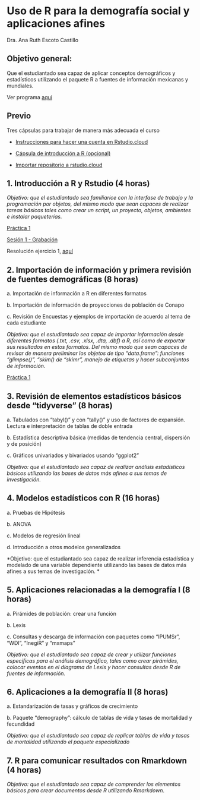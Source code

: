 # Uso de R para la demografía social y aplicaciones afines

Dra.  Ana Ruth Escoto Castillo


## Objetivo general: 
Que el estudiantado sea capaz de aplicar conceptos demográficos y estadísticos utilizando el paquete R a fuentes de información mexicanas y mundiales. 

Ver programa [aquí](programa.pdf)

## Previo

 Tres cápsulas para trabajar de manera más adecuada el curso

* [Instrucciones para hacer una cuenta en Rstudio.cloud](https://www.youtube.com/watch?v=Jcw146tEa5w)

* [Cápsula de introducción a R (opcional)](https://www.youtube.com/watch?v=HR2MXwrzt00)

* [Importar repositorio a rstudio.cloud](https://www.youtube.com/watch?v=enYCTyXfgh0&feature=youtu.be)


## 1.	Introducción a R y Rstudio (4 horas)

*Objetivo: que el estudiantado sea familiarice con la interfase de trabajo y la programación por objetos, del mismo modo que sean capaces de realizar tareas básicas tales como crear un script, un proyecto, objetos, ambientes e instalar paqueterías.*

[Práctica 1](P1.md)

[Sesión 1 - Grabación](https://youtu.be/_mB03QTMY28)

Resolución ejercicio 1, [aquí](https://rpubs.com/aniuxa/Ej12018)


## 2.	Importación de información y primera revisión de fuentes demográficas (8 horas)

a.	Importación de información a R en diferentes formatos

b.	Importación de información de proyecciones de población de Conapo

c.	Revisión de Encuestas y ejemplos de importación de acuerdo al tema de cada estudiante

*Objetivo: que el estudiantado sea capaz de importar información desde diferentes formatos (.txt, .csv, .xlsx, .dta, .dbf) a R, así como de exportar sus resultados en estos formatos. Del mismo modo que sean capaces de revisar de manera preliminar los objetos de tipo “data.frame”: funciones “glimpse()”, “skim() de “skimr”, manejo de etiquetas y hacer subconjuntos de información.*

[Práctica 1](P2.md)

## 3.	Revisión de elementos estadísticos básicos desde “tidyverse” (8 horas)
a.	Tabulados con “tabyl()” y con “tally()” y uso de factores de expansión. Lectura e interpretación de tablas de doble entrada

b.	Estadística descriptiva básica (medidas de tendencia central, dispersión y de posición)

c.	Gráficos univariados y bivariados usando “ggplot2”

*Objetivo: que el estudiantado sea capaz de realizar análisis estadísticos básicos utilizando las bases de datos más afines a sus temas de investigación.*

## 4.	Modelos estadísticos con R (16 horas)

a.	Pruebas de Hipótesis

b.	ANOVA

c.	Modelos de regresión lineal

d.	Introducción a otros modelos generalizados

*Objetivo: que el estudiantado sea capaz de realizar inferencia estadística y modelado de una variable dependiente utilizando las bases de datos más afines a sus temas de investigación. *

## 5.	Aplicaciones relacionadas a la demografía I (8 horas)

a.	Pirámides de población: crear una función 

b.	Lexis

c.	Consultas y descarga de información con paquetes como “IPUMSr”, “WDI”, “InegiR” y “mxmaps”

*Objetivo: que el estudiantado sea capaz de crear y utilizar funciones específicas para el análisis demográfico, tales como crear pirámides, colocar eventos en el diagrama de Lexis y hacer consultas desde R de fuentes de información.*

## 6.	Aplicaciones a la demografía II (8 horas)

a.	Estandarización de tasas y gráficos de crecimiento

b.	Paquete “demography”: cálculo de tablas de vida y tasas de mortalidad y fecundidad

*Objetivo: que el estudiantado sea capaz de replicar tablas de vida y tasas de mortalidad utilizando el paquete especializado*

## 7.	R para comunicar resultados con Rmarkdown (4 horas)

*Objetivo: que el estudiantado sea capaz de comprender los elementos básicos para crear documentos desde R utilizando Rmarkdown*.

